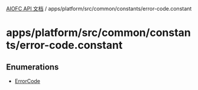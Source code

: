 [AIOFC API 文档](../../../../../../index.md) / apps/platform/src/common/constants/error-code.constant

# apps/platform/src/common/constants/error-code.constant

## Enumerations

- [ErrorCode](enumerations/ErrorCode.md)

